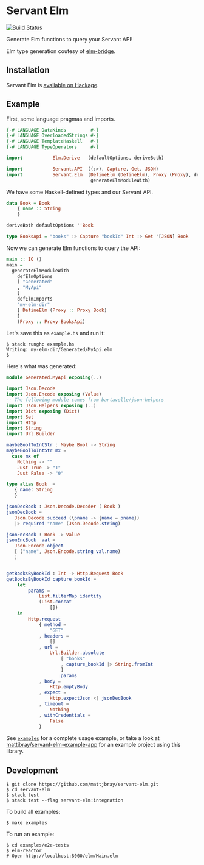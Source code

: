 # Servant Elm

[![Build Status](https://travis-ci.org/mattjbray/servant-elm.svg?branch=master)](https://travis-ci.org/mattjbray/servant-elm)

Generate Elm functions to query your Servant API!

Elm type generation coutesy of [elm-bridge](http://hackage.haskell.org/package/elm-bridge).

## Installation

Servant Elm is [available on Hackage](http://hackage.haskell.org/package/servant-elm).

## Example

First, some language pragmas and imports.

```haskell
{-# LANGUAGE DataKinds         #-}
{-# LANGUAGE OverloadedStrings #-}
{-# LANGUAGE TemplateHaskell   #-}
{-# LANGUAGE TypeOperators     #-}

import           Elm.Derive   (defaultOptions, deriveBoth)

import           Servant.API  ((:>), Capture, Get, JSON)
import           Servant.Elm  (DefineElm (DefineElm), Proxy (Proxy), defElmImports, defElmOptions,
                               generateElmModuleWith)
```

We have some Haskell-defined types and our Servant API.

```haskell
data Book = Book
    { name :: String
    }

deriveBoth defaultOptions ''Book

type BooksApi = "books" :> Capture "bookId" Int :> Get '[JSON] Book
```

Now we can generate Elm functions to query the API:

```haskell
main :: IO ()
main =
  generateElmModuleWith
    defElmOptions
    [ "Generated"
    , "MyApi"
    ]
    defElmImports
    "my-elm-dir"
    [ DefineElm (Proxy :: Proxy Book)
    ]
    (Proxy :: Proxy BooksApi)
```

Let's save this as `example.hs` and run it:

```
$ stack runghc example.hs
Writing: my-elm-dir/Generated/MyApi.elm
$
```

Here's what was generated:

```elm
module Generated.MyApi exposing(..)

import Json.Decode
import Json.Encode exposing (Value)
-- The following module comes from bartavelle/json-helpers
import Json.Helpers exposing (..)
import Dict exposing (Dict)
import Set
import Http
import String
import Url.Builder

maybeBoolToIntStr : Maybe Bool -> String
maybeBoolToIntStr mx =
  case mx of
    Nothing -> ""
    Just True -> "1"
    Just False -> "0"

type alias Book  =
   { name: String
   }

jsonDecBook : Json.Decode.Decoder ( Book )
jsonDecBook =
   Json.Decode.succeed (\pname -> {name = pname})
   |> required "name" (Json.Decode.string)

jsonEncBook : Book -> Value
jsonEncBook  val =
   Json.Encode.object
   [ ("name", Json.Encode.string val.name)
   ]


getBooksByBookId : Int -> Http.Request Book
getBooksByBookId capture_bookId =
    let
        params =
            List.filterMap identity
            (List.concat
                [])
    in
        Http.request
            { method =
                "GET"
            , headers =
                []
            , url =
                Url.Builder.absolute
                    [ "books"
                    , capture_bookId |> String.fromInt
                    ]
                    params
            , body =
                Http.emptyBody
            , expect =
                Http.expectJson <| jsonDecBook
            , timeout =
                Nothing
            , withCredentials =
                False
            }
```

See [`examples`](examples) for a complete usage example, or take a look at
[mattjbray/servant-elm-example-app](https://github.com/mattjbray/servant-elm-example-app)
for an example project using this library.

## Development

```
$ git clone https://github.com/mattjbray/servant-elm.git
$ cd servant-elm
$ stack test
$ stack test --flag servant-elm:integration
```

To build all examples:

```
$ make examples
```

To run an example:

```
$ cd examples/e2e-tests
$ elm-reactor
# Open http://localhost:8000/elm/Main.elm
```
